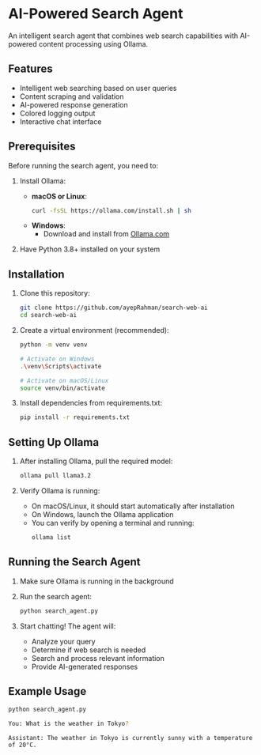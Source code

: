 # AI-Powered Search Agent

An intelligent search agent that combines web search capabilities with AI-powered content processing using Ollama.

## Features

- Intelligent web searching based on user queries
- Content scraping and validation
- AI-powered response generation
- Colored logging output
- Interactive chat interface

## Prerequisites

Before running the search agent, you need to:

1. Install Ollama:
   - **macOS or Linux**:
     ```bash
     curl -fsSL https://ollama.com/install.sh | sh
     ```
   - **Windows**:
     - Download and install from [Ollama.com](https://ollama.com)

2. Have Python 3.8+ installed on your system

## Installation

1. Clone this repository:
   ```bash
   git clone https://github.com/ayepRahman/search-web-ai
   cd search-web-ai
   ```

2. Create a virtual environment (recommended):
   ```bash
   python -m venv venv
   
   # Activate on Windows
   .\venv\Scripts\activate
   
   # Activate on macOS/Linux
   source venv/bin/activate
   ```

3. Install dependencies from requirements.txt:
   ```bash
   pip install -r requirements.txt
   ```

## Setting Up Ollama

1. After installing Ollama, pull the required model:
   ```bash
   ollama pull llama3.2
   ```

2. Verify Ollama is running:
   - On macOS/Linux, it should start automatically after installation
   - On Windows, launch the Ollama application
   - You can verify by opening a terminal and running:
     ```bash
     ollama list
     ```

## Running the Search Agent

1. Make sure Ollama is running in the background

2. Run the search agent:
   ```bash
   python search_agent.py
   ```

3. Start chatting! The agent will:
   - Analyze your query
   - Determine if web search is needed
   - Search and process relevant information
   - Provide AI-generated responses

## Example Usage

```bash
python search_agent.py
```

```bash
You: What is the weather in Tokyo?
```


```
Assistant: The weather in Tokyo is currently sunny with a temperature of 20°C.
```
